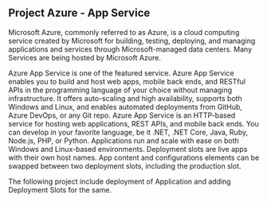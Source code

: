 ## Project Azure - App Service

Microsoft Azure, commonly referred to as Azure, is a cloud computing service created by Microsoft for building, testing, deploying, and managing applications and services through Microsoft-managed data centers.
Many Services are being hosted by Microsoft Azure.

Azure App Service is one of the featured service.
Azure App Service enables you to build and host web apps, mobile back ends, and RESTful APIs in the programming language of your choice without managing infrastructure. It offers auto-scaling and high availability, supports both Windows and Linux, and enables automated deployments from GitHub, Azure DevOps, or any Git repo.
Azure App Service is an HTTP-based service for hosting web applications, REST APIs, and mobile back ends. You can develop in your favorite language, be it .NET, .NET Core, Java, Ruby, Node.js, PHP, or Python. Applications run and scale with ease on both Windows and Linux-based environments.
Deployment slots are live apps with their own host names. App content and configurations elements can be swapped between two deployment slots, including the production slot.

The following project include deployment of Application and adding Deployment Slots for the same.
